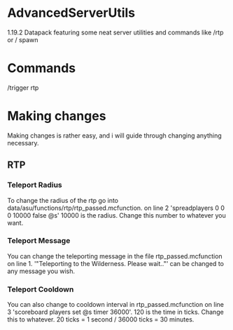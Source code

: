 # AdvancedServerUtils
1.19.2 Datapack featuring some neat server utilities and commands like /rtp or / spawn 

# Commands
/trigger rtp


# Making changes
Making changes is rather easy, and i will guide through changing anything necessary.
## RTP
### Teleport Radius
To change the radius of the rtp go into data/asu/functions/rtp/rtp_passed.mcfunction. on line 2 'spreadplayers 0 0 0 10000 false @s' 10000 is the radius. Change this number to whatever you want.
### Teleport Message
You can change the teleporting message in the file rtp_passed.mcfunction on line 1. '"Teleporting to the Wilderness. Please wait.."' can be changed to any message you wish.
### Teleport Cooldown
You can also change to cooldown interval in rtp_passed.mcfunction on line 3 'scoreboard players set @s timer 36000'. 120 is the time in ticks. Change this to whatever. 20 ticks = 1 second / 36000 ticks = 30 minutes.
